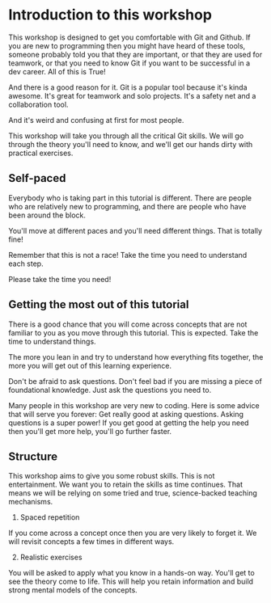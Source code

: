 # Introduction to this workshop 

This workshop is designed to get you comfortable with Git and Github. If you are new to programming then you might have heard of these tools, someone probably told you that they are important, or that they are used for teamwork, or that you need to know Git if you want to be successful in a dev career. All of this is True! 

And there is a good reason for it. Git is a popular tool because it's kinda awesome. It's great for teamwork and solo projects. It's a safety net and a collaboration tool. 

And it's weird and confusing at first for most people. 

This workshop will take you through all the critical Git skills. We will go through the theory you'll need to know, and we'll get our hands dirty with practical exercises. 

## Self-paced 

Everybody who is taking part in this tutorial is different. There are people who are relatively new to programming, and there are people who have been around the block. 

You'll move at different paces and you'll need different things. That is totally fine!

Remember that this is not a race! Take the time you need to understand each step.

Please take the time you need!

## Getting the most out of this tutorial

There is a good chance that you will come across concepts that are not familiar to you as you move through this tutorial. This is expected. Take the time to understand things. 

The more you lean in and try to understand how everything fits together, the more you will get out of this learning experience. 

Don't be afraid to ask questions. Don't feel bad if you are missing a piece of foundational knowledge. Just ask the questions you need to.

Many people in this workshop are very new to coding. Here is some advice that will serve you forever: Get really good at asking questions. Asking questions is a super power! If you get good at getting the help you need then you'll get more help, you'll go further faster.

## Structure 

This workshop aims to give you some robust skills. This is not entertainment. We want you to retain the skills as time continues. That means we will be relying on some tried and true, science-backed teaching mechanisms.

1. Spaced repetition 

If you come across a concept once then you are very likely to forget it. We will revisit concepts a few times in different ways.

2. Realistic exercises

You will be asked to apply what you know in a hands-on way. You'll get to see the theory come to life. This will help you retain information and build strong mental models of the concepts. 